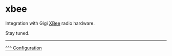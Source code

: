 xbee
==

Integration with Gigi [XBee](https://en.wikipedia.org/wiki/XBee) radio hardware.

Stay tuned.

---
[^^^ Configuration](./index.md)
